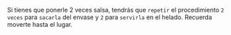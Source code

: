 Si tienes que ponerle 2 veces salsa, tendrás que `repetir` el procedimiento `2 veces` para `sacarla` del envase y `2` para `servirla` en el helado. Recuerda moverte hasta el lugar. 
